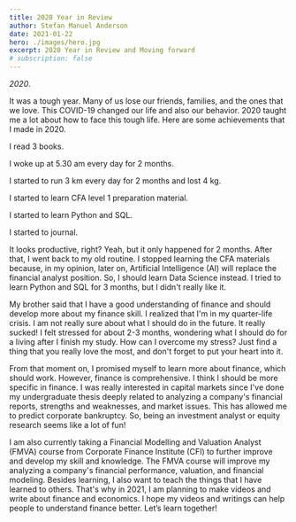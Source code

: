 ```yaml
---
title: 2020 Year in Review
author: Stefan Manuel Anderson
date: 2021-01-22
hero: ./images/hero.jpg
excerpt: 2020 Year in Review and Moving forward
# subscription: false
---
```


*2020*. 

It was a tough year. Many of us lose our friends, families, and the ones that we love. This COVID-19 changed our life and also our behavior. 2020 taught me a lot about how to face this tough life. Here are some achievements that I made in 2020.

I read 3 books.

I woke up at 5.30 am every day for 2 months.

I started to run 3 km every day for 2 months and lost 4 kg.

I started to learn CFA level 1 preparation material.

I started to learn Python and SQL.

I started to journal.

It looks productive, right? Yeah, but it only happened for 2 months. After that, I went back to my old routine. I stopped learning the CFA materials because, in my opinion, later on, Artificial Intelligence (AI) will replace the financial analyst position. So, I should learn Data Science instead. I tried to learn Python and SQL for 3 months, but I didn't really like it.

My brother said that I have a good understanding of finance and should develop more about my finance skill. I realized that I'm in my quarter-life crisis. I am not really sure about what I should do in the future. It really sucked! I felt stressed for about 2-3 months, wondering what I should do for a living after I finish my study. How can I overcome my stress? Just find a thing that you really love the most, and don't forget to put your heart into it.

From that moment on, I promised myself to learn more about finance, which should work. However, finance is comprehensive. I think I should be more specific in finance. I was really interested in capital markets since I've done my undergraduate thesis deeply related to analyzing a company's financial reports, strengths and weaknesses, and market issues. This has allowed me to predict corporate bankruptcy. So, being an investment analyst or equity research seems like a lot of fun! 

I am also currently taking a Financial Modelling and Valuation Analyst (FMVA) course from Corporate Finance Institute (CFI) to further improve and develop my skill and knowledge. The FMVA course will improve my analyzing a company's financial performance, valuation, and financial modeling. Besides learning, I also want to teach the things that I have learned to others. That's why in 2021, I am planning to make videos and write about finance and economics. I hope my videos and writings can help people to understand finance better. Let’s learn together!
